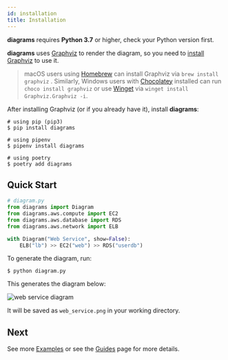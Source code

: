 ```yaml
---
id: installation
title: Installation
---
```


**diagrams** requires **Python 3.7** or higher, check your Python version first.

**diagrams** uses [Graphviz](https://www.graphviz.org/) to render the diagram, so you need to [install Graphviz](https://graphviz.gitlab.io/download/) to use it.

> macOS users using [Homebrew](https://brew.sh) can install Graphviz via `brew install graphviz` . Similarly, Windows users with [Chocolatey](https://chocolatey.org) installed can run `choco install graphviz` or use [Winget](https://learn.microsoft.com/windows/package-manager/) via `winget install Graphviz.Graphviz -i`.

After installing Graphviz (or if you already have it), install **diagrams**:

```shell
# using pip (pip3)
$ pip install diagrams

# using pipenv
$ pipenv install diagrams

# using poetry
$ poetry add diagrams
```

## Quick Start

```python
# diagram.py
from diagrams import Diagram
from diagrams.aws.compute import EC2
from diagrams.aws.database import RDS
from diagrams.aws.network import ELB

with Diagram("Web Service", show=False):
    ELB("lb") >> EC2("web") >> RDS("userdb")
```

To generate the diagram, run:

```shell
$ python diagram.py
```

This generates the diagram below:

![web service diagram](/img/web_service_diagram.png)

It will be saved as `web_service.png` in your working directory.

## Next

See more [Examples](/docs/getting-started/examples) or see the [Guides](/docs/guides/diagram) page for more details.
